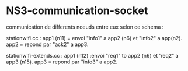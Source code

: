 # NS3-communication-socket
communication de differents noeuds entre eux selon ce schema : 


stationwifi.cc :
        app1 (n11) = envoi "info1" a app2 (n6) et "info2" a app(n2).
        app2 = repond par "ack2" a app3.



stationwifi-extends.cc : 
        app1 (n12) :envoi "req1" to app2 (n6) et 'req2" a app3 (n15).
        app3 = repond par "info3" a app2.
